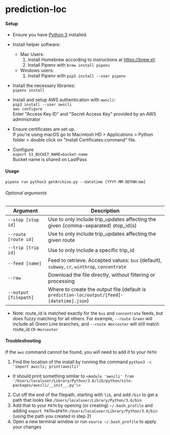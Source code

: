# prediction-loc

#### Setup
* Ensure you have [Python 3](https://www.python.org/downloads/) installed.
* Install helper software:
  * Mac Users:
    1. Install Homebrew according to instructions at https://brew.sh   
    2. Install Pipenv with `brew install pipenv`
  * Windows users:
    1. Install Pipenv with `pip3 install --user pipenv`


* Install the necessary libraries:  
`pipenv install`

* Install and setup AWS authentication with `awscli`:  
`pip3 install --user awscli`  
`aws configure`  
Enter "Access Key ID" and "Secret Access Key" provided by an AWS administrator

* Ensure certificates are set up.  
If you're using macOS go to Macintosh HD > Applications > Python folder > double click on "Install Certificates.command" file.

* Configure  
`export S3_BUCKET_NAME=bucket-name`  
Bucket name is shared on LastPass

#### Usage

`pipenv run python3 getArchive.py --datetime [YYYY-MM-DDTHH:mm]`

###### Optional arguments

|        Argument       |                                          Description                                          |
| --------------------- | --------------------------------------------------------------------------------------------- |
| `--stop [stop id]`    | Use to only include trip_updates affecting the given (comma-separated) stop_id(s)             |
| `--route [route id]`  | Use to only include trip_updates affecting the given route                                    |
| `--trip [trip id]`    | Use to only include a specific trip_id                                                        |
| `--feed [name]`       | Feed to retrieve. Accepted values: `bus` (default), `subway`, `cr`, `winthrop`, `concentrate` |
| `--raw`               | Download the file directly, without filtering or processing                                   |
| `--output [filepath]` | Where to create the output file (default is `prediction-loc/output/[feed]-[datetime].json`)   |

* Note: route_id is matched exactly for the `bus` and `concentrate` feeds, but does fuzzy matching for all others.
For example, `--route Green` will include all Green Line branches, and `--route Worcester` will still match route_id
`CR-Worcester`

#### Troubleshooting

If the `aws` command cannot be found, you will need to add it to your `PATH`:
1. Find the location of the install by running the command `python3 -c 'import awscli; print(awscli)'`
  - It should print something similar to  `<module 'awscli' from '/Users/localuser/Library/Python/3.6/lib/python/site-packages/awscli/__init__.py'\>`
2. Cut off the end of the filepath, starting with `lib`, and add `/bin` to get a path that looks like `/Users/localuser/Library/Python/3.6/bin`
3. Add that to your `PATH` by opening (or creating) `~/.bash_profile` and adding `export PATH=$PATH:/Users/localuser/Library/Python/3.6/bin` (using the path you created in step 2)
4. Open a new terminal window or run `source ~/.bash_profile` to apply your changes
